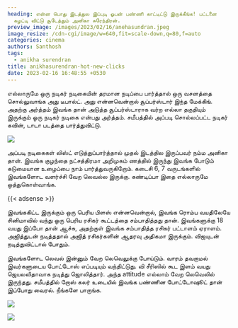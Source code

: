 ```yaml
---
heading: என்ன பொது இடத்துல இப்புடி ஓபன் பண்ணி காட்டிட்டு இருக்கீங்க! பட்டனை
  கழட்டி விட்டு சூடேத்தும் அனிகா சுரேந்திரன்.
preview_image: /images/2023/02/16/anehasundran.jpeg
image_resize: /cdn-cgi/image/w=640,fit=scale-down,q=80,f=auto
categories: cinema
authors: Santhosh
tags:
  - anikha surendran
title: anikhasurendran-hot-new-clicks
date: 2023-02-16 16:48:55 +0530
---
```

எல்லாருமே ஒரு நடிகர் நடிகையின் தரமான நடிப்பை பார்த்தால் ஒரு வசனத்தை சொல்லுவாங்க அது டீபால்ட். அது என்னவென்றால் சூப்பர்ஸ்டார் இந்த மேக்கிங். அதற்கு அர்த்தம் இவங்க தான் அடுத்த சூப்பர்ஸ்டாராக வர்ற எல்லா தகுதியும் இருக்கும் ஒரு நடிகர் நடிகை என்பது அர்த்தம். சமீபத்தில் அப்படி சொல்லப்பட்ட நடிகர் கவின், டாடா படத்தை பார்த்துவிட்டு.



![](/images/2023/02/16/anikhasurendran-hot-new-clicks.jpeg)

அப்படி நடிகைகள் லிஸ்ட் எடுத்துப்பார்த்தால் முதல் இடத்தில இருப்பவர் நம்ம அனிகா தான். இவங்க குழந்தை நட்சத்திரமா அறிமுகம் ணத்தில் இருந்து இவங்க போடும் கடுமையான உழைப்பை நாம் பார்த்துவருகிறோம். கடைசி 6, 7 வருடங்களில் இவங்களோட வளர்ச்சி வேற லெவல்ல இருக்கு. கண்டிப்பா இதை எல்லாருமே ஒத்துகொள்வாங்க.

{{< adsense >}} 

இவங்ககிட்ட இருக்கும் ஒரு பெரிய பிளஸ் என்னவென்றால், இவங்க ரொம்ப வயதிலேயே சினிமாவில் வந்து ஒரு பெரிய ரசிகர் கூட்டத்தை சம்பாதித்தது தான். இவங்களுக்கு 18 வயது இப்போ தான் ஆச்சு, அதற்குள் இவங்க சம்பாதித்த ரசிகர் பட்டாளம் ஏராளம். அஜித்துடன் நடித்ததால் அஜித் ரசிகர்களின் ஆதரவு அதிகமா இருக்கும். விஜயுடன் நடித்துவிட்டால் போதும்.

இவங்களோட லெவல் இன்னும் வேற லெவெலுக்கு போய்டும். வாரம் தவறாமல் இவர்களுடைய போட்டோஸ் எப்படியும் வந்திட்டுது. வி சீரிஸில் கூட இளம் வயது ஜெயலலிதாவாக நடித்து ஜொலித்தார். அந்த attitude எல்லாம் வேற லெவெலில் இருந்தது. சமீபத்தில் றோஸ் கலர் உடையில் இவங்க பண்ணின போட்டோஷூட் தான் இப்போது வைரல். நீங்களே பாருங்க. 

![](/images/2023/02/16/anikhasurendran-hot-new-clicks2.jpeg)

![](/images/2023/02/16/anikhasurendran-hot-new-clickss.jpeg)